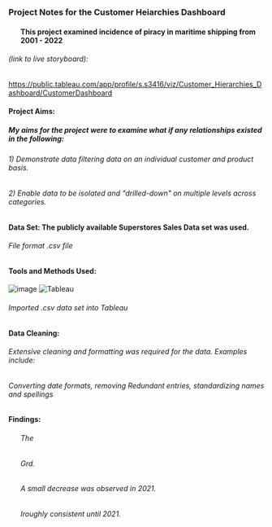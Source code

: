 ### Project Notes for the Customer Heiarchies Dashboard 
#### <ul>This project examined incidence of piracy in maritime shipping from 2001 - 2022</ul>

###### *(link to live storyboard)*:
 https://public.tableau.com/app/profile/s.s3416/viz/Customer_Hierarchies_Dashboard/CustomerDashboard 

#### Project Aims:
##### My aims for the project were to examine what if any relationships existed in the following:
###### <n1>1) Demonstrate data filtering data on an individual customer and product basis.
###### <n1>2) Enable data to be isolated and "drilled-down" on multiple levels across categories.

#### Data Set: The publicly available Superstores Sales Data set was used.
###### File format .csv file
#### Tools and Methods Used:
![image](https://img.shields.io/badge/Microsoft_Excel-217346?style=for-the-badge&logo=microsoft-excel&logoColor=white) ![Tableau](https://a11ybadges.com/badge?logo=tableau) 
###### Imported .csv data set into Tableau

#### Data Cleaning: 
###### Extensive cleaning and formatting was required for the data. Examples include:
###### Converting date formats, removing Redundant entries, standardizing names and spellings        

#### Findings:
###### <ul>The</ul>
###### <ul>Grd.</ul>
###### <ul>A  small decrease was observed in 2021.</ul>
###### <ul> Iroughly consistent until 2021.</ul>
